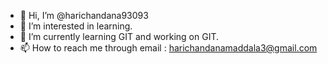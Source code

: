 - 👋 Hi, I’m @harichandana93093
- 👀 I’m interested in learning. 
- 🌱 I’m currently learning GIT and working on GIT. 
- 📫 How to reach me through email : harichandanamaddala3@gmail.com

		  
